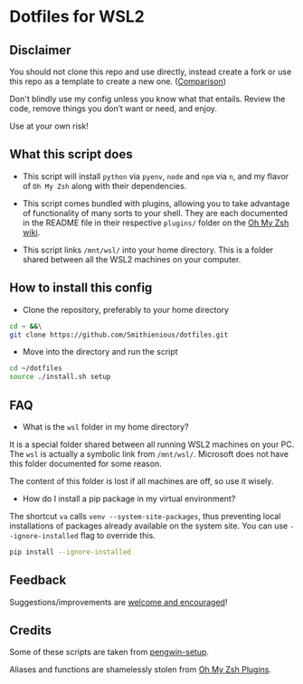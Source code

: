 # Dotfiles for WSL2

## Disclaimer

You should not clone this repo and use directly, instead create a fork or use this repo as a template to create a new one. ([Comparison](https://docs.github.com/en/github/creating-cloning-and-archiving-repositories/creating-a-repository-on-github/creating-a-repository-from-a-template#about-repository-templates))

Don't blindly use my config unless you know what that entails.
Review the code, remove things you don’t want or need, and enjoy.

Use at your own risk!

## What this script does

- This script will install `python` via `pyenv`, `node` and `npm` via `n`, and my flavor of `Oh My Zsh` along with their dependencies.

- This script comes bundled with plugins, allowing you to take advantage of functionality of many sorts to your shell.
They are each documented in the README file in their respective `plugins/` folder on the [Oh My Zsh wiki](https://github.com/ohmyzsh/ohmyzsh/wiki).

- This script links `/mnt/wsl/` into your home directory.
This is a folder shared between all the WSL2 machines on your computer.

## How to install this config

- Clone the repository, preferably to your home directory

```bash
cd ~ &&\
git clone https://github.com/Smithienious/dotfiles.git
```

- Move into the directory and run the script

```bash
cd ~/dotfiles
source ./install.sh setup
```

## FAQ

- What is the `wsl` folder in my home directory?

It is a special folder shared between all running WSL2 machines on your PC.
The `wsl` is actually a symbolic link from `/mnt/wsl/`.
Microsoft does not have this folder documented for some reason.

The content of this folder is lost if all machines are off, so use it wisely.

- How do I install a pip package in my virtual environment?

The shortcut `va` calls `venv --system-site-packages`, thus preventing local installations of packages already available on the system site.
You can use `--ignore-installed` flag to override this.

```bash
pip install --ignore-installed
```

## Feedback

Suggestions/improvements are [welcome and encouraged](https://github.com/Smithienious/dotfiles/issues)!

## Credits

Some of these scripts are taken from [pengwin-setup](https://github.com/WhitewaterFoundry/pengwin-setup).

Aliases and functions are shamelessly stolen from [Oh My Zsh Plugins](https://github.com/ohmyzsh/ohmyzsh/wiki/Plugins).
